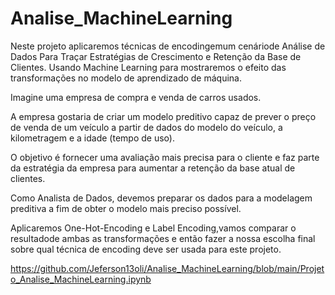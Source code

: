 # Analise_MachineLearning
Neste projeto aplicaremos técnicas de encodingemum cenáriode Análise de Dados Para Traçar Estratégias de Crescimento e Retenção da Base de Clientes.  Usando  Machine  Learning  para  mostraremos  o  efeito  das transformações no modelo de aprendizado de máquina.

Imagine uma empresa de compra e venda de carros usados.

A empresa gostaria de criar um modelo preditivo capaz de prever o preço de venda de um veículo a partir de dados do modelo do veículo, a kilometragem e a idade (tempo de uso).

O objetivo é fornecer uma avaliação mais precisa para o cliente e faz parte da estratégia da empresa para aumentar a retenção da base atual de clientes.

Como Analista de Dados, devemos preparar os dados para a modelagem preditiva a fim de obter o modelo mais preciso possível.

Aplicaremos One-Hot-Encoding e Label Encoding,vamos comparar o resultadode ambas as transformações e então fazer a nossa escolha final sobre qual técnica de encoding deve ser usada para este projeto.

https://github.com/Jeferson13oli/Analise_MachineLearning/blob/main/Projeto_Analise_MachineLearning.ipynb

